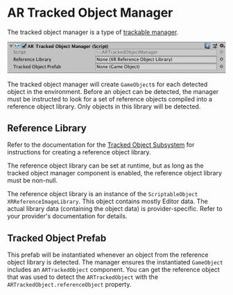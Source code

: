 # AR Tracked Object Manager

The tracked object manager is a type of [trackable manager](trackable-managers.md).

![alt text](images/ar-tracked-object-manager.png "AR Tracked Object Manager")

The tracked object manager will create `GameObject`s for each detected object in the environment. Before an object can be detected, the manager must be instructed to look for a set of reference objects compiled into a reference object library. Only objects in this library will be detected.

## Reference Library

Refer to the documentation for the [Tracked Object Subsystem](http://docs.unity3d.com/Packages/com.unity.xr.arsubsystems@latest?preview=1&subfolder=/manual/object-tracking.html) for instructions for creating a reference object library.

The reference object library can be set at runtime, but as long as the tracked object manager component is enabled, the reference object library must be non-null.

The reference object library is an instance of the `ScriptableObject` `XRReferenceImageLibrary`. This object contains mostly Editor data. The actual library data (containing the object data) is provider-specific. Refer to your provider's documentation for details.

## Tracked Object Prefab

This prefab will be instantiated whenever an object from the reference object library is detected. The manager ensures the instantiated `GameObject` includes an `ARTrackedObject` component. You can get the reference object that was used to detect the `ARTrackedObject` with the `ARTrackedObject.referenceObject` property.
